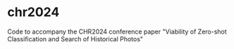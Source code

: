 # chr2024
Code to accompany the CHR2024 conference paper "Viability of Zero-shot Classification and Search of Historical Photos"
